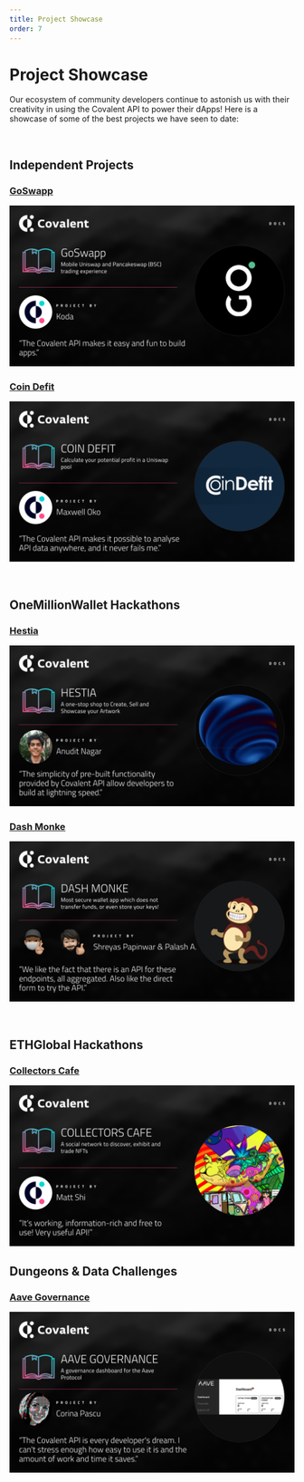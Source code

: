 ```yaml
---
title: Project Showcase
order: 7
---
```


# Project Showcase
Our ecosystem of community developers continue to astonish us with their creativity in using the Covalent API to power their dApps! Here is a showcase of some of the best projects we have seen to date:

&nbsp;
## Independent Projects

### [GoSwapp](/project-showcase/goswapp)
[![GoSwapp](../images/project-showcase/goswapp-banner.png)](/project-showcase/goswapp)

### [Coin Defit](/project-showcase/coindefit)
[![Coin Defit](../images/project-showcase/coindefit-banner.png)](/project-showcase/coindefit)

&nbsp;
## OneMillionWallet Hackathons

### [Hestia](/project-showcase/hestia)
[![Hestia](../images/project-showcase/hestia-banner.png)](/project-showcase/hestia)

### [Dash Monke](/project-showcase/dash-monke)
[![Dash Monke](../images/project-showcase/dashmonke-banner.png)](/project-showcase/dash-monke)

&nbsp;
## ETHGlobal Hackathons

### [Collectors Cafe](/project-showcase/collectors-cafe)
[![Collectors Cafe](../images/project-showcase/collectors-cafe-banner.png)](/project-showcase/collectors-cafe)


## Dungeons & Data Challenges

### [Aave Governance](/project-showcase/aave-governance)
[![Aave Governance](../images/project-showcase/aave-governance-banner.png)](/project-showcase/aave-governance)

